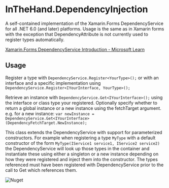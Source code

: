 # InTheHand.DependencyInjection

A self-contained implementation of the Xamarin.Forms DependencyService for all .NET 6.0 (and later) platforms. 
Usage is the same as in Xamarin forms with the exception that DependencyAttribute is not currently used to register types automatically.

[Xamarin.Forms DependencyService Introduction - Microsoft Learn](https://learn.microsoft.com/en-us/xamarin/xamarin-forms/app-fundamentals/dependency-service/introduction)

## Usage

Register a type with `DependencyService.Register<YourType>();` or with an interface and a specific implementation using `DependencyService.Register<IYourInterface, YourType>();`

Retrieve an instance with `DependencyService.Get<IYourInterface>();` using the interface or class type your registered.
Optionally specify whether to return a global instance or a new instance using the fetchTarget argument. e.g. for a new instance:
`var newInstance = DependencyService.Get<IYourInterface>(DependencyFetchTarget.NewInstance);`

This class extends the DependencyService with support for parameterized constructors. 
For example when registering a type `MyType` with a default constructor of the form `MyType(IService1 service1, IService2 service2)` 
the DependencyService will look up those types in the container 
and instantiate these using either a singleton or a new instance depending on how they were registered and inject them into the constructor.
The types referenced must have been registered with DependencyService prior to the call to Get which references them.

![Nuget](https://img.shields.io/nuget/v/InTheHand.DependencyInjection)
